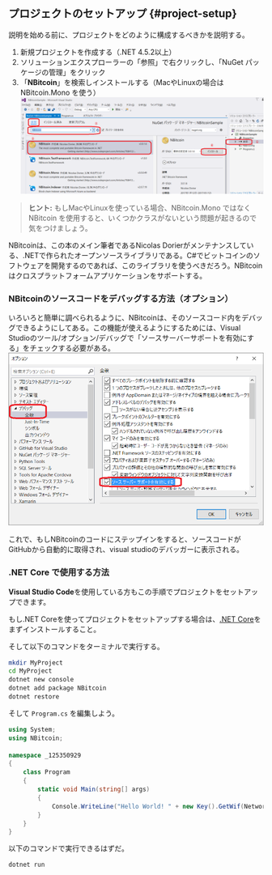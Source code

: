 ## プロジェクトのセットアップ {#project-setup}

説明を始める前に、プロジェクトをどのように構成するべきかを説明する。

1. 新規プロジェクトを作成する（.NET 4.5.2以上）
2. ソリューションエクスプローラーの「参照」で右クリックし、「NuGet パッケージの管理」をクリック
3. 「**NBitcoin**」を検索しインストールする（MacやLinuxの場合は NBitcoin.Mono を使う）
![nuget](../assets/nuget_jp.png)

> **ヒント:** もしMacやLinuxを使っている場合、NBitcoin.Mono ではなく NBitcoin を使用すると、いくつかクラスがないという問題が起きるので気をつけましょう。

NBitcoinは、この本のメイン筆者であるNicolas Dorierがメンテナンスしている、.NETで作られたオープンソースライブラリである。C\#でビットコインのソフトウェアを開発するのであれば、このライブラリを使うべきだろう。NBitcoinはクロスプラットフォームアプリケーションをサポートする。

### NBitcoinのソースコードをデバッグする方法（オプション）

いろいろと簡単に調べられるように、NBitcoinは、そのソースコード内をデバッグできるようにしてある。この機能が使えるようにするためには、Visual Studioのツール/オプション/デバッグで「ソースサーバーサポートを有効にする」をチェックする必要がある。
![Enable source server support](../assets/visualstudio_enablesourceserversupport_jp.png)

これで、もしNBitcoinのコードにステップインをすると、ソースコードがGitHubから自動的に取得され、visual studioのデバッガーに表示される。

### .NET Core で使用する方法

**Visual Studio Code**を使用している方もこの手順でプロジェクトをセットアップできます。

もし.NET Coreを使ってプロジェクトをセットアップする場合は、[.NET Core](https://www.microsoft.com/net/core)をまずインストールすること。

そして以下のコマンドをターミナルで実行する。

```bash
mkdir MyProject
cd MyProject
dotnet new console
dotnet add package NBitcoin
dotnet restore
```

そして `Program.cs` を編集しよう。

```cs
using System;
using NBitcoin;

namespace _125350929
{
    class Program
    {
        static void Main(string[] args)
        {
            Console.WriteLine("Hello World! " + new Key().GetWif(Network.Main));
        }
    }
}
```

以下のコマンドで実行できるはずだ。

```bash
dotnet run
```
